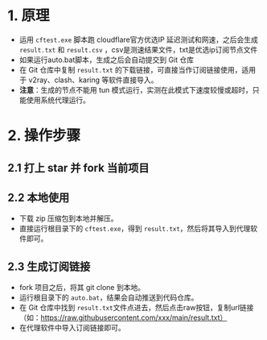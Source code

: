 # 1. 原理
- 运用 `cftest.exe` 脚本跑 cloudflare官方优选IP 延迟测试和网速，之后会生成 `result.txt` 和 `result.csv` ，csv是测速结果文件，txt是优选ip订阅节点文件
- 如果运行auto.bat脚本，生成之后会自动提交到 Git 仓库
- 在 Git 仓库中复制 `result.txt` 的下载链接，可直接当作订阅链接使用，适用于 v2ray、clash、karing 等软件直接导入。
- **注意**：生成的节点不能用 tun 模式运行，实测在此模式下速度较慢或超时，只能使用系统代理运行。

# 2. 操作步骤
## 2.1 打上 star 并 fork 当前项目

## 2.2 本地使用
- 下载 zip 压缩包到本地并解压。
- 直接运行根目录下的 `cftest.exe`，得到 `result.txt`，然后将其导入到代理软件即可。

## 2.3 生成订阅链接
- fork 项目之后，将其 git clone 到本地。
- 运行根目录下的 `auto.bat`，结果会自动推送到代码仓库。
- 在 Git 仓库中找到 `result.txt`文件点进去，然后点击raw按钮，复制url链接（如：https://raw.githubusercontent.com/xxx/main/result.txt）
- 在代理软件中导入订阅链接即可。
